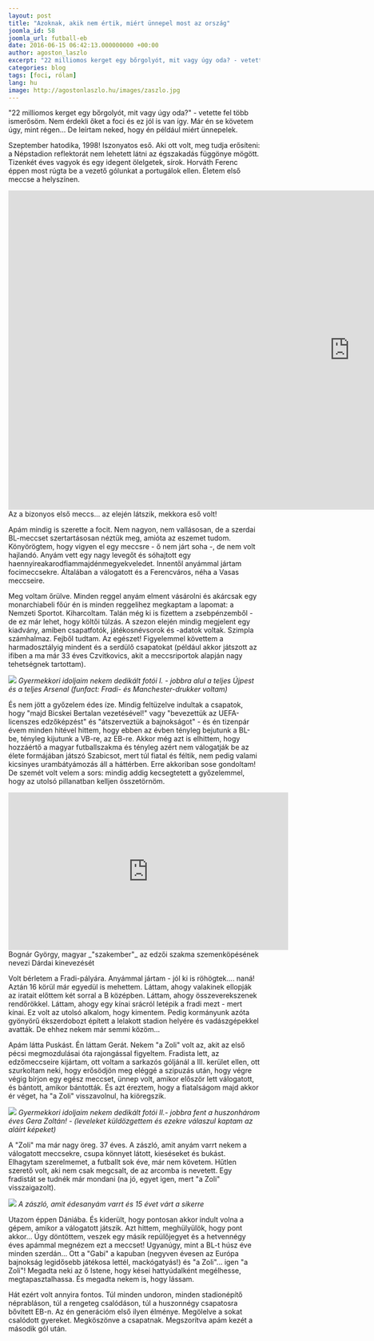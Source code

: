 ```yaml
---
layout: post
title: "Azoknak, akik nem értik, miért ünnepel most az ország"
joomla_id: 58
joomla_url: futball-eb
date: 2016-06-15 06:42:13.000000000 +00:00
author: agoston_laszlo
excerpt: "22 milliomos kerget egy bőrgolyót, mit vagy úgy oda? - vetette fel több ismerősöm. Nem érdekli őket a foci és ez jól is van így. Már én se követem úgy, mint régen... De leírtam neked, hogy én például miért ünnepelek."
categories: blog
tags: [foci, rólam]
lang: hu
image: http://agostonlaszlo.hu/images/zaszlo.jpg
---
```

"22 milliomos kerget egy bőrgolyót, mit vagy úgy oda?" - vetette fel több ismerősöm. Nem érdekli őket a foci és ez jól is van így. Már én se követem úgy, mint régen... De leírtam neked, hogy én például miért ünnepelek.

Szeptember hatodika, 1998! Iszonyatos eső. Aki ott volt, meg tudja erősíteni: a Népstadion reflektorát nem lehetett látni az égszakadás függönye mögött. Tizenkét éves vagyok és egy idegent ölelgetek, sírok. Horváth Ferenc éppen most rúgta be a vezető gólunkat a portugálok ellen. Életem első meccse a helyszínen.

<iframe width="1366" height="638" src="https://www.youtube.com/embed/2Zg8ASLhgM0" frameborder="0" allowfullscreen></iframe>
Az a bizonyos első meccs... az elején látszik, mekkora eső volt!

Apám mindig is szerette a focit. Nem nagyon, nem vallásosan, de a szerdai BL-meccset szertartásosan néztük meg, amióta az eszemet tudom. Könyörögtem, hogy vigyen el egy meccsre - ő nem járt soha -, de nem volt hajlandó. Anyám vett egy nagy levegőt és sóhajtott egy haennyireakarodfiammajdénmegyekveledet. Innentől anyámmal jártam focimeccsekre. Általában a válogatott és a Ferencváros, néha a Vasas meccseire.

Meg voltam őrülve. Minden reggel anyám elment vásárolni és akárcsak egy monarchiabeli főúr én is minden reggelihez megkaptam a lapomat: a Nemzeti Sportot. Kiharcoltam. Talán még ki is fizettem a zsebpénzemből - de ez már lehet, hogy költői túlzás. A szezon elején mindig megjelent egy kiadvány, amiben csapatfotók, játékosnévsorok és -adatok voltak. Szimpla számhalmaz. Fejből tudtam. Az egészet! Figyelemmel követtem a harmadosztályig mindent és a serdülő csapatokat (például akkor játszott az ifiben a ma már 33 éves Czvitkovics, akit a meccsriportok alapján nagy tehetségnek tartottam).

![]({{site.baseurl}}/images/focistak.jpg)
_Gyermekkori idoljaim nekem dedikált fotói I. - jobbra alul a teljes Újpest és a teljes Arsenal (funfact: Fradi- és Manchester-drukker voltam)_

És nem jött a győzelem édes íze. Mindig feltüzelve indultak a csapatok, hogy "majd Bicskei Bertalan vezetésével!" vagy "bevezettük az UEFA-licenszes edzőképzést" és "átszerveztük a bajnokságot" - és én tizenpár évem minden hitével hittem, hogy ebben az évben tényleg bejutunk a BL-be, tényleg kijutunk a VB-re, az EB-re. Akkor még azt is elhittem, hogy hozzáértő a magyar futballszakma és tényleg azért nem válogatják be az élete formájában játszó Szabicsot, mert túl fiatal és féltik, nem pedig valami kicsinyes urambátyámozás áll a háttérben. Erre akkoriban sose gondoltam! De szemét volt velem a sors: mindig addig kecsegtetett a győzelemmel, hogy az utolsó pillanatban kelljen összetörnöm.

<iframe src="https://www.facebook.com/plugins/video.php?href=https%3A%2F%2Fwww.facebook.com%2Fagostonlaszloartist%2Fvideos%2F847863618651071%2F&show_text=0&width=560" width="560" height="315" style="border:none;overflow:hidden" scrolling="no" frameborder="0" allowTransparency="true" allowFullScreen="true"></iframe>
Bognár György, magyar _"szakember"_ az edzői szakma szemenköpésének nevezi Dárdai kinevezését

Volt bérletem a Fradi-pályára. Anyámmal jártam - jól ki is röhögtek.... naná! Aztán 16 körül már egyedül is mehettem. Láttam, ahogy valakinek ellopják az iratait előttem két sorral a B középben. Láttam, ahogy összeverekszenek rendőrökkel. Láttam, ahogy egy kínai srácról letépik a fradi mezt - mert kínai. Ez volt az utolsó alkalom, hogy kimentem. Pedig kormányunk azóta gyönyörű ékszerdobozt épített a lelakott stadion helyére és vadászgépekkel avatták. De ehhez nekem már semmi közöm...

Apám látta Puskást. Én láttam Gerát. Nekem "a Zoli" volt az, akit az első pécsi megmozdulásai óta rajongással figyeltem. Fradista lett, az edzőmeccseire kijártam, ott voltam a sarkazós góljánál a III. kerület ellen, ott szurkoltam neki, hogy erősödjön meg eléggé a szipuzás után, hogy végre végig bírjon egy egész meccset, ünnep volt, amikor először lett válogatott, és bántott, amikor bántották. És azt éreztem, hogy a fiatalságom majd akkor ér véget, ha "a Zoli" visszavolnul, ha kiöregszik.

![]({{site.baseurl}}/images/focistak2.jpg)
_Gyermekkori idoljaim nekem dedikált fotói II.- jobbra fent a huszonhárom éves Gera Zoltán! - (leveleket küldözgettem és ezekre válaszul kaptam az aláírt képeket)_

A "Zoli" ma már nagy öreg. 37 éves. A zászló, amit anyám varrt nekem a válogatott meccsekre, csupa könnyet látott, kieséseket és bukást. Elhagytam szerelmemet, a futballt sok éve, már nem követem. Hűtlen szerető volt, aki nem csak megcsalt, de az arcomba is nevetett. Egy fradistát se tudnék már mondani (na jó, egyet igen, mert "a Zoli" visszaigazolt).

![]({{site.baseurl}}/images/zaszlo.jpg)
_A  zászló, amit édesanyám varrt és 15 évet várt a sikerre_

Utazom éppen Dániába. És kiderült, hogy pontosan akkor indult volna a gépem, amikor a válogatott játszik. Azt hittem, meghülyülök, hogy pont akkor... Úgy döntöttem, veszek egy másik repülőjegyet és a hetvennégy éves apámmal megnézem ezt a meccset! Ugyanúgy, mint a BL-t húsz éve minden szerdán... Ott a "Gabi" a kapuban (negyven évesen az Európa bajnokság legidősebb játékosa lettél, mackógatyás!) és "a Zoli"... igen "a Zoli"! Megadta neki az ő Istene, hogy kései hattyúdalként megélhesse, megtapasztalhassa. És megadta nekem is, hogy lássam.

Hát ezért volt annyira fontos. Túl minden undoron, minden stadionépítő néprabláson, túl a rengeteg csalódáson, túl a huszonnégy csapatosra bővített EB-n. Az én generációm első ilyen élménye. Megölelve a sokat csalódott gyereket. Megköszönve a csapatnak. Megszorítva apám kezét a második gól után.
